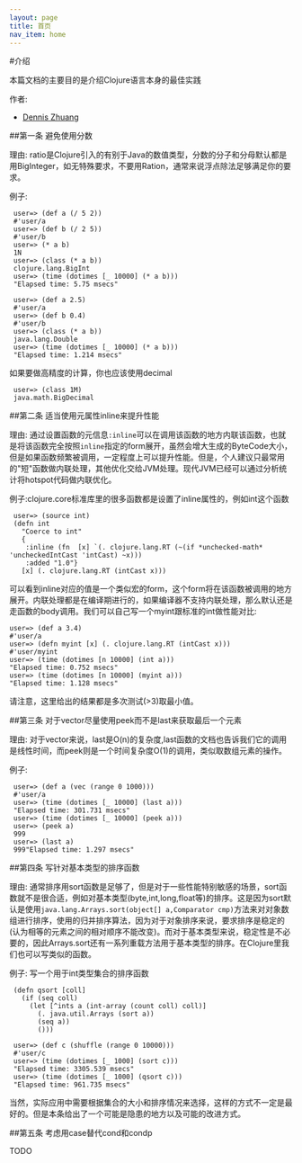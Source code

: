 ```yaml
---
layout: page
title: 首页
nav_item: home
---
```


#介绍

本篇文档的主要目的是介绍Clojure语言本身的最佳实践

作者:

* [Dennis Zhuang](https://github.com/killme2008)

##第一条 避免使用分数

理由: ratio是Clojure引入的有别于Java的数值类型，分数的分子和分母默认都是用BigInteger，如无特殊要求，不要用Ration，通常来说浮点除法足够满足你的要求。

例子:

     user=> (def a (/ 5 2))
     #'user/a
     user=> (def b (/ 2 5))
     #'user/b
	 user=> (* a b)
     1N
     user=> (class (* a b))
     clojure.lang.BigInt
	 user=> (time (dotimes [_ 10000] (* a b)))
     "Elapsed time: 5.75 msecs"
	 
	 user=> (def a 2.5)
     #'user/a
     user=> (def b 0.4)
     #'user/b
     user=> (class (* a b))
     java.lang.Double
	 user=> (time (dotimes [_ 10000] (* a b)))
     "Elapsed time: 1.214 msecs"
	 
如果要做高精度的计算，你也应该使用decimal

     user=> (class 1M)
     java.math.BigDecimal


##第二条 适当使用元属性inline来提升性能

理由: 通过设置函数的元信息`:inline`可以在调用该函数的地方内联该函数，也就是将该函数完全按照`inline`指定的form展开，虽然会增大生成的ByteCode大小，但是如果函数频繁被调用，一定程度上可以提升性能。但是，个人建议只最常用的"短"函数做内联处理，其他优化交给JVM处理。现代JVM已经可以通过分析统计将hotspot代码做内联优化。

例子:clojure.core标准库里的很多函数都是设置了inline属性的，例如int这个函数

     user=> (source int)
     (defn int
       "Coerce to int"
       {
        :inline (fn  [x] `(. clojure.lang.RT (~(if *unchecked-math* 'uncheckedIntCast 'intCast) ~x)))
        :added "1.0"}
       [x] (. clojure.lang.RT (intCast x)))
	   

可以看到inline对应的值是一个类似宏的form，这个form将在该函数被调用的地方展开。内联处理都是在编译期进行的，如果编译器不支持内联处理，那么默认还是走函数的body调用。我们可以自己写一个myint跟标准的int做性能对比:

    user=> (def a 3.4)
    #'user/a
	user=> (defn myint [x] (. clojure.lang.RT (intCast x)))
    #'user/myint
	user=> (time (dotimes [n 10000] (int a)))
    "Elapsed time: 0.752 msecs"
	user=> (time (dotimes [n 10000] (myint a)))
    "Elapsed time: 1.128 msecs"
	
请注意，这里给出的结果都是多次测试(>3)取最小值。

##第三条 对于vector尽量使用peek而不是last来获取最后一个元素

理由: 对于vector来说，last是O(n)的复杂度,last函数的文档也告诉我们它的调用是线性时间，而peek则是一个时间复杂度O(1)的调用，类似取数组元素的操作。

例子:

     user=> (def a (vec (range 0 1000)))
     #'user/a
	 user=> (time (dotimes [_ 10000] (last a)))
     "Elapsed time: 301.731 msecs"
	 user=> (time (dotimes [_ 10000] (peek a)))
     user=> (peek a)
     999
     user=> (last a)
     999"Elapsed time: 1.297 msecs"
	 
	 
##第四条 写针对基本类型的排序函数

理由: 通常排序用sort函数是足够了，但是对于一些性能特别敏感的场景，sort函数就不是很合适，例如对基本类型(byte,int,long,float等)的排序。这是因为sort默认是使用`java.lang.Arrays.sort(object[] a,Comparator cmp)`方法来对对象数组进行排序，使用的归并排序算法，因为对于对象排序来说，要求排序是稳定的(认为相等的元素之间的相对顺序不能改变)。而对于基本类型来说，稳定性是不必要的，因此Arrays.sort还有一系列重载方法用于基本类型的排序。在Clojure里我们也可以写类似的函数。

例子: 写一个用于int类型集合的排序函数

     (defn qsort [coll]
       (if (seq coll)
         (let [^ints a (int-array (count coll) coll)]
           (. java.util.Arrays (sort a))
           (seq a))
           ()))
		   
     user=> (def c (shuffle (range 0 10000)))
     #'user/c
	 user=> (time (dotimes [_ 1000] (sort c)))
     "Elapsed time: 3305.539 msecs"
	 user=> (time (dotimes [_ 1000] (qsort c)))
     "Elapsed time: 961.735 msecs"
	 
当然，实际应用中需要根据集合的大小和排序情况来选择，这样的方式不一定是最好的。但是本条给出了一个可能是隐患的地方以及可能的改进方式。

##第五条 考虑用case替代cond和condp

TODO


    
